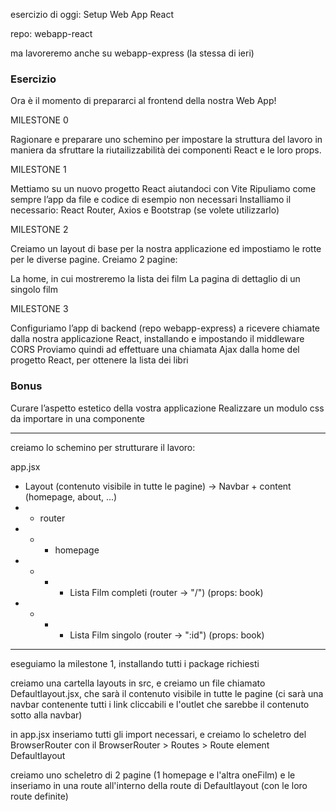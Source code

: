  esercizio di oggi: Setup Web App React
 
 repo: webapp-react 
 
 ma lavoreremo anche su webapp-express (la stessa di ieri)
 
 ### Esercizio
 
 Ora è il momento di prepararci al frontend della nostra Web App!
 
 MILESTONE 0 
 
 
Ragionare e preparare uno schemino per impostare la struttura del lavoro in maniera da sfruttare la riutailizzabilità dei componenti React e le loro props.

MILESTONE 1

Mettiamo su un nuovo progetto React aiutandoci con Vite
Ripuliamo come sempre l’app da file e codice di esempio non necessari
Installiamo il necessario: React Router, Axios e Bootstrap (se volete utilizzarlo)

MILESTONE 2

Creiamo un layout di base per la nostra applicazione ed impostiamo le rotte per le diverse pagine.
Creiamo 2 pagine:
   
La home, in cui mostreremo la lista dei film
La pagina di dettaglio di un singolo film

MILESTONE 3

Configuriamo l’app di backend (repo webapp-express) a ricevere chiamate dalla nostra applicazione React, installando e impostando il middleware CORS
Proviamo quindi ad effettuare una chiamata Ajax dalla home del progetto React, per ottenere la lista dei libri

### Bonus

Curare l’aspetto estetico della vostra applicazione
Realizzare un modulo css da importare in una componente



___________________________________________________________

creiamo lo schemino per strutturare il lavoro:


app.jsx
-   Layout (contenuto visibile in tutte le pagine) -> Navbar + content (homepage, about, ...)
-   -   router
-   -   -   homepage
-   -   -   -   Lista Film completi (router -> "/") (props: book)
-   -   -   -   Lista Film singolo (router -> ":id") (props: book)


___________________________________________________________

eseguiamo la milestone 1, installando tutti i package richiesti

creiamo una cartella layouts in src, e creiamo un file chiamato Defaultlayout.jsx, che sarà il contenuto visibile in tutte le pagine (ci sarà una navbar contenente tutti i link cliccabili e l'outlet che sarebbe il contenuto sotto alla navbar)

in app.jsx inseriamo tutti gli import necessari, e creiamo lo scheletro del BrowserRouter con il BrowserRouter > Routes > Route element Defaultlayout

creiamo uno scheletro di 2 pagine (1 homepage e l'altra oneFilm) e le inseriamo in una route all'interno della route di Defaultlayout (con le loro route definite)
